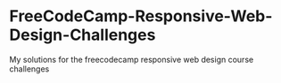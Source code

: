 # FreeCodeCamp-Responsive-Web-Design-Challenges
My solutions for the freecodecamp responsive web design course challenges
